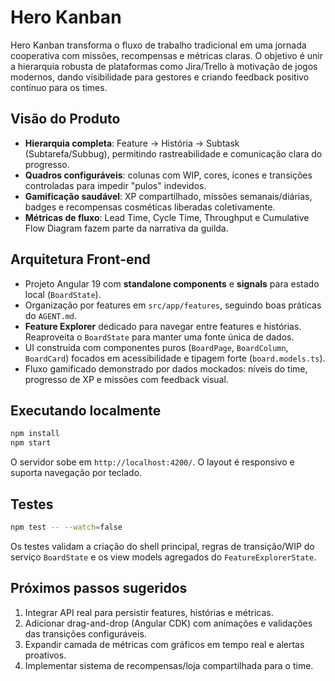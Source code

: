 # Hero Kanban

Hero Kanban transforma o fluxo de trabalho tradicional em uma jornada cooperativa com missões, recompensas e métricas claras. O objetivo é unir a hierarquia robusta de plataformas como Jira/Trello à motivação de jogos modernos, dando visibilidade para gestores e criando feedback positivo contínuo para os times.

## Visão do Produto

- **Hierarquia completa**: Feature → História → Subtask (Subtarefa/Subbug), permitindo rastreabilidade e comunicação clara do progresso.
- **Quadros configuráveis**: colunas com WIP, cores, ícones e transições controladas para impedir "pulos" indevidos.
- **Gamificação saudável**: XP compartilhado, missões semanais/diárias, badges e recompensas cosméticas liberadas coletivamente.
- **Métricas de fluxo**: Lead Time, Cycle Time, Throughput e Cumulative Flow Diagram fazem parte da narrativa da guilda.

## Arquitetura Front-end

- Projeto Angular 19 com **standalone components** e **signals** para estado local (`BoardState`).
- Organização por features em `src/app/features`, seguindo boas práticas do `AGENT.md`.
- **Feature Explorer** dedicado para navegar entre features e histórias. Reaproveita o `BoardState` para manter uma fonte única de dados.
- UI construída com componentes puros (`BoardPage`, `BoardColumn`, `BoardCard`) focados em acessibilidade e tipagem forte (`board.models.ts`).
- Fluxo gamificado demonstrado por dados mockados: níveis do time, progresso de XP e missões com feedback visual.

## Executando localmente

```bash
npm install
npm start
```

O servidor sobe em `http://localhost:4200/`. O layout é responsivo e suporta navegação por teclado.

## Testes

```bash
npm test -- --watch=false
```

Os testes validam a criação do shell principal, regras de transição/WIP do serviço `BoardState` e os view models agregados do `FeatureExplorerState`.

## Próximos passos sugeridos

1. Integrar API real para persistir features, histórias e métricas.
2. Adicionar drag-and-drop (Angular CDK) com animações e validações das transições configuráveis.
3. Expandir camada de métricas com gráficos em tempo real e alertas proativos.
4. Implementar sistema de recompensas/loja compartilhada para o time.
